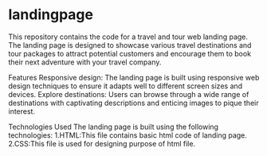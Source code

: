 # landingpage
This repository contains the code for a travel and tour web landing page. The landing page is designed to showcase various travel destinations and tour packages to attract potential customers and encourage them to book their next adventure with your travel company.

Features
Responsive design: The landing page is built using responsive web design techniques to ensure it adapts well to different screen sizes and devices.
Explore destinations: Users can browse through a wide range of destinations with captivating descriptions and enticing images to pique their interest.

Technologies Used
The landing page is built using the following technologies:
1.HTML:This file contains basic html code of landing page.
2.CSS:This file is used for designing purpose of html file.
